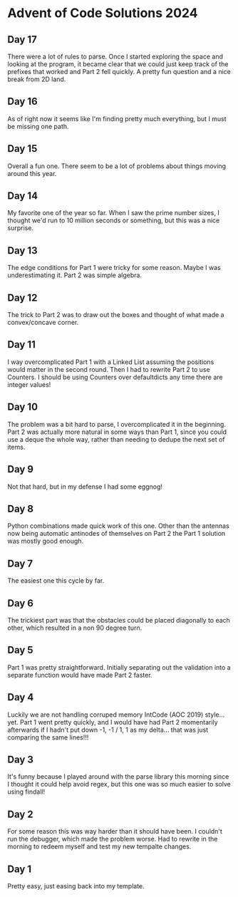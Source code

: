 # Advent of Code Solutions 2024

## Day 17
There were a lot of rules to parse. Once I started exploring the space and looking at the program, it became clear that we could just keep track of the prefixes that worked and Part 2 fell quickly. A pretty fun question and a nice break from 2D land.

## Day 16
As of right now it seems like I'm finding pretty much everything, but I must be missing one path.

## Day 15
Overall a fun one. There seem to be a lot of problems about things moving around this year.

## Day 14
My favorite one of the year so far. When I saw the prime number sizes, I thought we'd run to 10 million seconds or something, but this was a nice surprise.

## Day 13
The edge conditions for Part 1 were tricky for some reason. Maybe I was underestimating it. Part 2 was simple algebra.

## Day 12
The trick to Part 2 was to draw out the boxes and thought of what made a convex/concave corner.

## Day 11
I way overcomplicated Part 1 with a Linked List assuming the positions would matter in the second round. Then I had to rewrite Part 2 to use Counters. I should be using Counters over defaultdicts any time there are integer values!

## Day 10
The problem was a bit hard to parse, I overcomplicated it in the beginning. Part 2 was actually more natural in some ways than Part 1, since you could use a deque the whole way, rather than needing to dedupe the next set of items.

## Day 9
Not that hard, but in my defense I had some eggnog!

## Day 8
Python combinations made quick work of this one. Other than the antennas now being automatic antinodes of themselves on Part 2 the Part 1 solution was mostly good enough.

## Day 7
The easiest one this cycle by far.

## Day 6
The trickiest part was that the obstacles could be placed diagonally to each other, which resulted in a non 90 degree turn. 

## Day 5
Part 1 was pretty straightforward. Initially separating out the validation into a separate function would have made Part 2 faster.

## Day 4
Luckily we are not handling corruped memory IntCode (AOC 2019) style... yet.
Part 1 went pretty quickly, and I would have had Part 2 momentarily afterwards if I hadn't put down -1, -1 / 1, 1 as my delta... that was just comparing the same lines!!!

## Day 3
It's funny because I played around with the parse library this morning since I thought it could help avoid regex, but this one was so much easier to solve using findall!

## Day 2
For some reason this was way harder than it should have been.
I couldn't run the debugger, which made the problem worse. Had to rewrite in the morning to redeem myself and test my new tempalte changes.

## Day 1
Pretty easy, just easing back into my template.